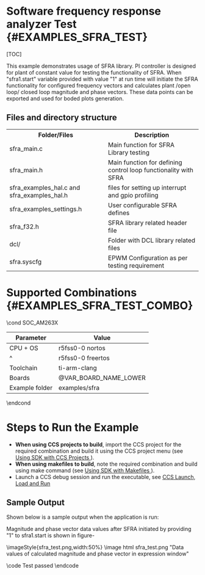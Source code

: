 #  Software frequency response analyzer Test {#EXAMPLES_SFRA_TEST}

[TOC]

This example demonstrates usage of SFRA library. PI controller is designed for plant of constant value for testing the functionality of SFRA. When "sfra1.start" variable provided with value "1" at run time will initiate the SFRA functionality for configured frequency vectors and calculates plant /open loop/ closed loop magnitude and phase vectors. These data points can be exported and used for boded plots generation.

## Files and directory structure

<table>
<tr>
    <th>Folder/Files
    <th>Description
</tr>
<tr>
    <td>sfra_main.c</td>
    <td>Main function for SFRA Library testing</td>
</tr>
<tr>
    <td>sfra_main.h</td>
    <td>Main function for defining control loop functionality with SFRA</td>
</tr>
<tr>
    <td>sfra_examples_hal.c and sfra_examples_hal.h</td>
    <td>files for setting up interrupt and gpio profiling</td>
</tr>
<tr>
    <td>sfra_examples_settings.h</td>
    <td>User configurable SFRA defines</td>
</tr>
<tr>
    <td>sfra_f32.h</td>
    <td>SFRA library related header file</td>
</tr>
<tr>
    <td>dcl/</td>
    <td>Folder with DCL library related files</td>
</tr>
<tr>
    <td>sfra.syscfg</td>
    <td>EPWM Configuration as per testing requirement</td>
</tr>
</table>

# Supported Combinations {#EXAMPLES_SFRA_TEST_COMBO}

\cond SOC_AM263X

 Parameter      | Value
 ---------------|-----------
 CPU + OS       | r5fss0-0 nortos
 ^              | r5fss0-0 freertos
 Toolchain      | ti-arm-clang
 Boards         | @VAR_BOARD_NAME_LOWER
 Example folder | examples/sfra

\endcond

# Steps to Run the Example

- **When using CCS projects to build**, import the CCS project for the required combination and build it using the CCS project menu (see <a href="@VAR_MCU_SDK_DOCS_PATH/CCS_PROJECTS_PAGE.html" target="_blank"> Using SDK with CCS Projects </a>).
- **When using makefiles to build**, note the required combination and build using make command (see <a href="@VAR_MCU_SDK_DOCS_PATH/MAKEFILE_BUILD_PAGE.html" target="_blank"> Using SDK with Makefiles </a>).
- Launch a CCS debug session and run the executable, see <a href="@VAR_MCU_SDK_DOCS_PATH/CCS_LAUNCH_PAGE.html" target="_blank">  CCS Launch, Load and Run </a>

## Sample Output

Shown below is a sample output when the application is run:

Magnitude and phase vector data values after SFRA initiated by providing "1" to sfra1.start is shown in figure-

\imageStyle{sfra_test.png,width:50%}
\image html sfra_test.png "Data values of calculated magnitude and phase vector in expression window"

\code
Test passed
\endcode

